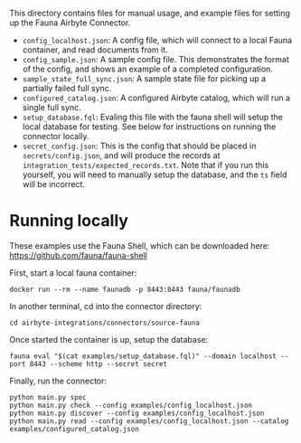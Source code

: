 This directory contains files for manual usage, and example files for setting up the Fauna Airbyte
Connector.

- `config_localhost.json`: A config file, which will connect to a local Fauna container, and read
  documents from it.
- `config_sample.json`: A sample config file. This demonstrates the format of the config, and
  shows an example of a completed configuration.
- `sample_state_full_sync.json`: A sample state file for picking up a partially failed full sync.
- `configured_catalog.json`: A configured Airbyte catalog, which will run a single full sync.
- `setup_database.fql`: Evaling this file with the fauna shell will setup the local database for
  testing. See below for instructions on running the connector locally.
- `secret_config.json`: This is the config that should be placed in `secrets/config.json`, and
  will produce the records at `integration_tests/expected_records.txt`. Note that if you run this
  yourself, you will need to manually setup the database, and the `ts` field will be incorrect.

# Running locally

These examples use the Fauna Shell, which can be downloaded here: https://github.com/fauna/fauna-shell

First, start a local fauna container:
```
docker run --rm --name faunadb -p 8443:8443 fauna/faunadb
```

In another terminal, cd into the connector directory:
```
cd airbyte-integrations/connectors/source-fauna
```

Once started the container is up, setup the database:
```
fauna eval "$(cat examples/setup_database.fql)" --domain localhost --port 8443 --scheme http --secret secret
```

Finally, run the connector:
```
python main.py spec
python main.py check --config examples/config_localhost.json
python main.py discover --config examples/config_localhost.json
python main.py read --config examples/config_localhost.json --catalog examples/configured_catalog.json
```
